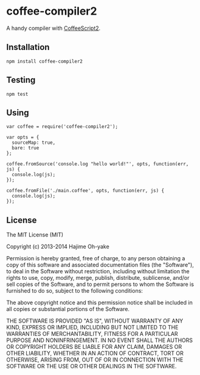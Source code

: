# coffee-compiler2

A handy compiler with [CoffeeScript2](http://coffeescript.org/).

## Installation

    npm install coffee-compiler2

## Testing

    npm test

## Using

    var coffee = require('coffee-compiler2');

    var opts = {
      sourceMap: true,
      bare: true
    };

    coffee.fromSource('console.log "hello world!"', opts, function(err, js) {
      console.log(js);
    });

    coffee.fromFile('./main.coffee', opts, function(err, js) {
      console.log(js);
    });

## License

The MIT License (MIT)

Copyright (c) 2013-2014 Hajime Oh-yake

Permission is hereby granted, free of charge, to any person obtaining a copy
of this software and associated documentation files (the "Software"), to deal
in the Software without restriction, including without limitation the rights
to use, copy, modify, merge, publish, distribute, sublicense, and/or sell
copies of the Software, and to permit persons to whom the Software is
furnished to do so, subject to the following conditions:

The above copyright notice and this permission notice shall be included in
all copies or substantial portions of the Software.

THE SOFTWARE IS PROVIDED "AS IS", WITHOUT WARRANTY OF ANY KIND, EXPRESS OR
IMPLIED, INCLUDING BUT NOT LIMITED TO THE WARRANTIES OF MERCHANTABILITY,
FITNESS FOR A PARTICULAR PURPOSE AND NONINFRINGEMENT. IN NO EVENT SHALL THE
AUTHORS OR COPYRIGHT HOLDERS BE LIABLE FOR ANY CLAIM, DAMAGES OR OTHER
LIABILITY, WHETHER IN AN ACTION OF CONTRACT, TORT OR OTHERWISE, ARISING FROM,
OUT OF OR IN CONNECTION WITH THE SOFTWARE OR THE USE OR OTHER DEALINGS IN
THE SOFTWARE.
